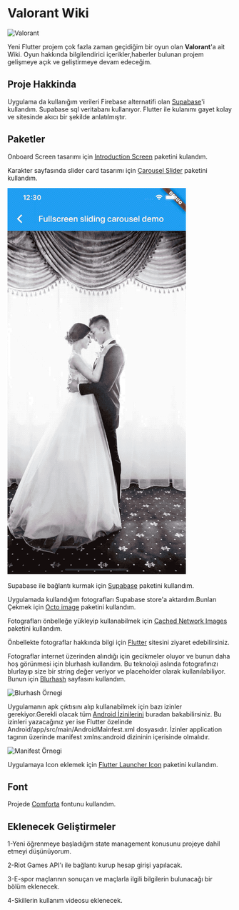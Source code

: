 # Valorant Wiki
![Valorant](https://www.esports.net/wp-content/uploads/2021/07/Valorant-Agents.jpg)


Yeni Flutter projem çok fazla zaman geçidiğim bir oyun olan **Valorant**'a ait Wiki. Oyun hakkında bilgilendirici içerikler,haberler bulunan projem gelişmeye açık ve geliştirmeye devam edeceğim.

## Proje Hakkinda
Uygulama da kullanığım verileri Firebase alternatifi olan [Supabase](https://supabase.io/)'i kullandım. Supabase sql veritabanı kullanıyor. Flutter ile kulanımı gayet kolay ve sitesinde akıcı bir şekilde anlatılmıştır.

## Paketler
Onboard Screen tasarımı için [Introduction Screen](https://pub.dev/packages/introduction_screen) paketini kulandım.

Karakter sayfasında slider card tasarımı için [Carousel Slider](https://pub.dev/packages/carousel_slider) paketini kullandım.

![Carousel Slider Örngi](https://raw.githubusercontent.com/serenader2014/flutter_carousel_slider/master/screenshot/fullscreen.gif)

Supabase ile bağlantı kurmak için [Supabase](https://pub.dev/packages/supabase) paketini kullandım.

Uygulamada kullandığım fotografları Supabase store'a aktardım.Bunları Çekmek için [Octo image](https://pub.dev/packages/octo_image) paketini kullandım.

Fotografları önbelleğe yükleyip kullanabilmek için [Cached Network Images](https://pub.dev/packages/cached_network_image) paketini kullandım.

Önbellekte fotograflar hakkında bilgi için [Flutter](https://flutter.dev/docs/cookbook/images/cached-images) sitesini ziyaret edebilirsiniz.

Fotograflar internet üzerinden alındığı için gecikmeler oluyor ve bunun daha hoş görünmesi için blurhash kullandım. Bu teknoloji aslında fotografınızı blurlayıp size bir string değer veriyor ve placeholder olarak kullanılabiliyor. Bunun için [Blurhash](https://blurha.sh/) sayfasını kullandım.

![Blurhash Örnegi](https://wdgbdjqczgdpodxvxfwj.supabase.in/storage/v1/object/sign/valorant/readmePhotos/readme_burhash.jpg?token=eyJhbGciOiJIUzI1NiIsInR5cCI6IkpXVCJ9.eyJ1cmwiOiJ2YWxvcmFudC9yZWFkbWVQaG90b3MvcmVhZG1lX2J1cmhhc2guanBnIiwiaWF0IjoxNjMyNTY0NzY2LCJleHAiOjE5NDc5MjQ3NjZ9.rin-YxAOCBDArz-0B7xjFfhwI9Vsg5BDwPMvYDEIJ7I)



Uygulamanın apk çıktısını alıp kullanabilmek için bazı izinler gerekiyor.Gerekli olacak tüm [Android İzinilerini](https://medium.com/gokhanyavas/android-permission-android-izinleri-903c4dd7c43) buradan bakabilirsiniz. Bu izinleri yazacağınız yer ise Flutter özelinde Android/app/src/main/AndroidMainfest.xml dosyasıdır. İzinler application tagının üzerinde manifest xmlns:android dizininin içerisinde olmalıdır. 

![Manifest Örnegi](https://miro.medium.com/max/700/1*abvk2AuTQrTabpHVrcGhag.png)

Uygulamaya Icon eklemek için [Flutter Launcher Icon](https://pub.dev/packages/flutter_launcher_icons) paketini kullandım.







## Font 
Projede [Comforta](https://www.dafont.com/comfortaa.font) fontunu kullandım.

## Eklenecek Geliştirmeler
1-Yeni öğrenmeye başladığım state management konusunu projeye dahil etmeyi düşünüyorum.

2-Riot Games API'ı ile bağlantı kurup hesap girişi yapılacak.

3-E-spor maçlarının sonuçarı ve maçlarla ilgili bilgilerin bulunacağı bir bölüm eklenecek.

4-Skillerin kullanım videosu eklenecek.



